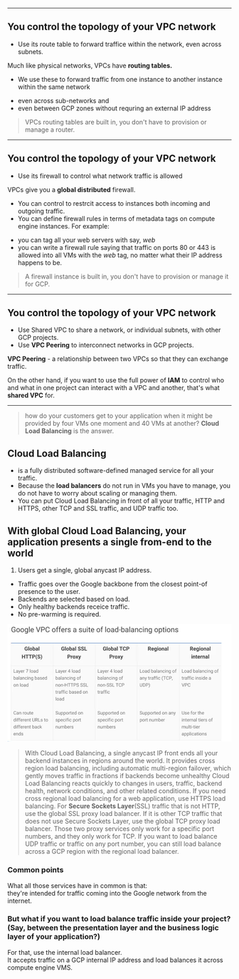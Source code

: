 ----
## You control the topology of your VPC network
* Use its route table to forward traffice within the network, even across subnets.  

Much like physical networks, VPCs have **routing tables.**
* We use these to forward traffic from one instance to another instance within the same network
 - even across sub-networks and
 - even between GCP zones without requring an external IP address

> VPCs routing tables are built in, you don't have to provision or manage a router.

----
## You control the topology of your VPC network
* Use its firewall to control what network traffic is allowed

VPCs give you a **global distributed** firewall.  
* You can control to restrcit access to instances both incoming and outgoing traffic.
* You can define firewall rules in terms of metadata tags on compute engine instances. For example:
 - you can tag all your web servers with say, *web*
 - you can write a firewall rule saying that traffic on ports 80 or 443 is allowed into all VMs with the *web* tag, no matter what their IP address happens to be. 
> A firewall instance is built in, you don't have to provision or manage it for GCP.


----
## You control the topology of your VPC network
* Use Shared VPC to share a network, or individual subnets, with other GCP projects.
* Use **VPC Peering** to interconnect networks in GCP projects.  

**VPC Peering** - a relationship between two VPCs so that they can exchange traffic.  

On the other hand, if you want to use the full power of **IAM** to control who and what in one project can interact with a VPC and another, that's what **shared VPC** for.


----
> how do your customers get to your application when it might be provided by four VMs one moment and 40 VMs at another? **Cloud Load Balancing** is the answer.

## Cloud Load Balancing
* is a fully distributed software-defined managed service for all your traffic.
* Because the **load balancers** do not run in VMs you have to  manage, you do not have to worry about scaling or managing them.
* You can put Cloud Load Balancing in front of all your traffic, HTTP and HTTPS, other TCP and SSL traffic, and UDP traffic too.

## With global **Cloud Load Balancing**, your application presents a single from-end to the world
1. Users get a single, global anycast IP address.
* Traffic goes over the Google backbone from the closest point-of presence to the user.
* Backends are selected based on load.
* Only healthy backends receice traffic.
* No pre-warming is required.


![Load Balancing Options](Images/GCP2.JPG "Load Balancing Options")

> With Cloud Load Balancing, a single anycast IP front ends all your backend instances in regions around the world.
> It provides cross region load balancing, including automatic multi-region  failover, which gently moves traffic in fractions if backends become unhealthy
> Cloud Load Balancing reacts quickly to changes in users, traffic, backend health, network conditions, and other related conditions.
> If you need cross regional load balancing for a web application, use HTTPS load balancing. 
> For **Secure Sockets Layer**(SSL) traffic that is not HTTP, use the global SSL proxy load balancer.
> If it is other TCP traffic that does not use Secure Sockets Layer, use the global TCP proxy load balancer. Those two proxy services only work for a specific port numbers,
and they only work for TCP.
> If you want to load balance UDP traffic or traffic on any port number, you can still load balance across a GCP region with the regional load balancer. 

### Common points
What all those services have in common is that:  
they're intended for traffic coming into the Google network from the internet.

### But what if you want to load balance traffic inside your project? (Say, between the presentation layer and the business logic layer of your application?)
For that, use the internal load balancer.  
It accepts traffic on a GCP internal IP address and load balances it across compute engine VMS.